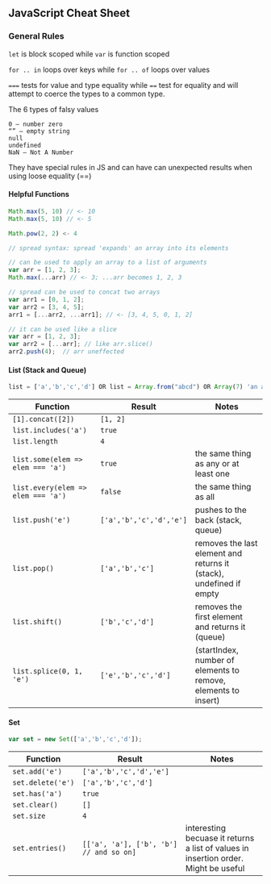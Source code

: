 ## JavaScript Cheat Sheet

### General Rules

`let` is block scoped while `var` is function scoped

`for .. in` loops over keys while `for .. of` loops over values

`===` tests for value and type equality while `==` test for equality and will attempt to coerce the types to a common type. 

The 6 types of falsy values

```false — boolean false
0 — number zero
“” — empty string
null
undefined
NaN — Not A Number
```

They have special rules in JS and can have can unexpected results when using loose equality (==)

#### Helpful Functions
```javascript
Math.max(5, 10) // <- 10
Math.max(5, 10) // <- 5

Math.pow(2, 2) <- 4

// spread syntax: spread 'expands' an array into its elements

// can be used to apply an array to a list of arguments
var arr = [1, 2, 3];
Math.max(...arr) // <- 3; ...arr becomes 1, 2, 3

// spread can be used to concat two arrays
var arr1 = [0, 1, 2];
var arr2 = [3, 4, 5];
arr1 = [...arr2, ...arr1]; // <- [3, 4, 5, 0, 1, 2]

// it can be used like a slice
var arr = [1, 2, 3];
var arr2 = [...arr]; // like arr.slice()
arr2.push(4);  // arr uneffected
```

#### List (Stack and Queue)

```javascript 
list = ['a','b','c','d'] OR list = Array.from("abcd") OR Array(7) 'an array of len 7 with no elements'
```

| Function       | Result | Notes|
| ------------- |-------------|-------------| 
| `[1].concat([2])` | `[1, 2]` | 
| `list.includes('a')` | `true` | 
| `list.length` | `4` | 
| `list.some(elem => elem === 'a')` | `true` | the same thing as any or at least one
| `list.every(elem => elem === 'a')` | `false` | the same thing as all
| `list.push('e')` | `['a','b','c','d','e']` | pushes to the back (stack, queue)
| `list.pop()` | `['a','b','c']` | removes the last element and returns it (stack), undefined if empty
| `list.shift()` | `['b','c','d']` | removes the first element and returns it (queue)
| `list.splice(0, 1, 'e')` | `['e','b','c','d']` | (startIndex, number of elements to remove, elements to insert)

#### Set

```javascript 
var set = new Set(['a','b','c','d']);
```

| Function       | Result | Notes|
| ------------- |-------------|-------------| 
| `set.add('e')` | `['a','b','c','d','e']` | 
| `set.delete('e')` | `['a','b','c','d']` | 
| `set.has('a')` | `true` | 
| `set.clear()` | `[]` | 
| `set.size` | `4` | 
| `set.entries()` | `[['a', 'a'], ['b', 'b'] // and so on]` | interesting becuase it returns a list of values in insertion order. Might be useful



